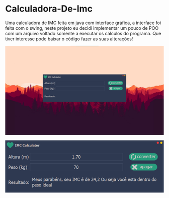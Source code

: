 # Calculadora-De-Imc
Uma calculadora de IMC feita em java com interface gráfica, a interface foi feita com o swing, neste projeto eu decidi implementar um pouco de POO com um arquivo voltado somente a executar os cálculos do programa. Que tiver interesse pode baixar o código fazer as suas alterações!

![publicity](https://github.com/Matheus-dev58/Calculadora-De-Imc/blob/main/IMCCalculator/src/Img/publicity.png)

![funcionamento](https://github.com/Matheus-dev58/Calculadora-De-Imc/blob/main/IMCCalculator/src/Img/funcionamento.png)

